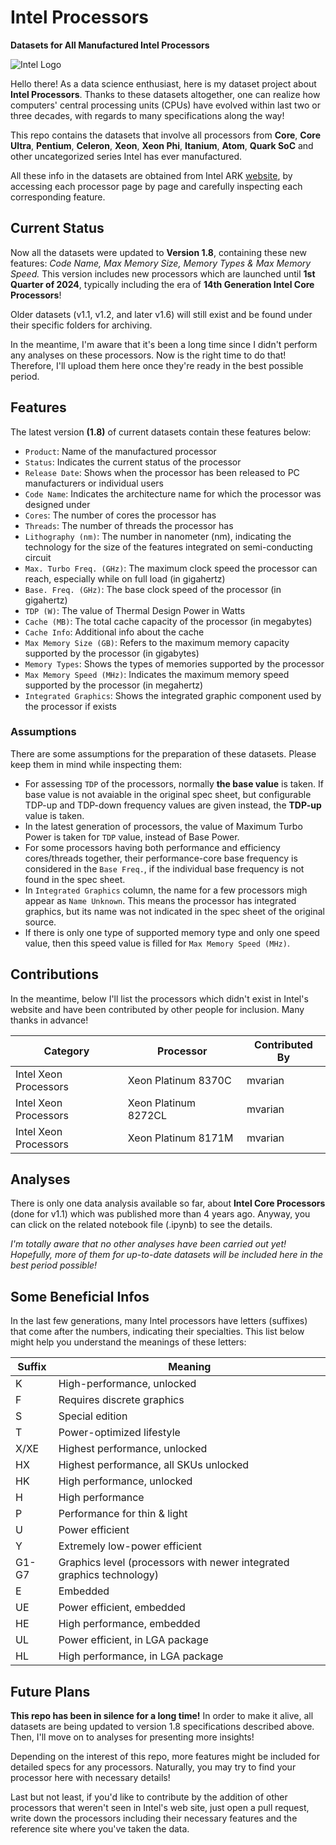 # Intel Processors

**Datasets for All Manufactured Intel Processors**

![Intel Logo](https://i.ibb.co/SVqLYBK/intel-new-logo.png)

Hello there! As a data science enthusiast, here is my dataset project about **Intel Processors**. Thanks to these datasets altogether, one can realize how computers' central processing units (CPUs) have evolved within last two or three decades, with regards to many specifications along the way!

This repo contains the datasets that involve all processors from **Core**, **Core Ultra**, **Pentium**, **Celeron**, **Xeon**, **Xeon Phi**, **Itanium**, **Atom**, **Quark SoC** and other uncategorized series Intel has ever manufactured. 

All these info in the datasets are obtained from Intel ARK [website](https://ark.intel.com/content/www/tr/tr/ark.html), by accessing each processor page by page and carefully inspecting each corresponding feature.

## Current Status

Now all the datasets were updated to **Version 1.8**, containing these new features: _Code Name, Max Memory Size, Memory Types & Max Memory Speed._ This version includes new processors which are launched until **1st Quarter of 2024**, typically including the era of **14th Generation Intel Core Processors**!

Older datasets (v1.1, v1.2, and later v1.6) will still exist and be found under their specific folders for archiving.

In the meantime, I'm aware that it's been a long time since I didn't perform any analyses on these processors. Now is the right time to do that! Therefore, I'll upload them here once they're ready in the best possible period.

## Features

The latest version **(1.8)** of current datasets contain these features below:

- `Product`: Name of the manufactured processor
- `Status`: Indicates the current status of the processor
- `Release Date`: Shows when the processor has been released to PC manufacturers or individual users
- `Code Name`: Indicates the architecture name for which the processor was designed under
- `Cores`: The number of cores the processor has
- `Threads`: The number of threads the processor has
- `Lithography (nm)`: The number in nanometer (nm), indicating the technology for the size of the features integrated on semi-conducting circuit
- `Max. Turbo Freq. (GHz)`: The maximum clock speed the processor can reach, especially while on full load (in gigahertz)
- `Base. Freq. (GHz)`: The base clock speed of the processor (in gigahertz)
- `TDP (W)`: The value of Thermal Design Power in Watts
- `Cache (MB)`: The total cache capacity of the processor (in megabytes)
- `Cache Info`: Additional info about the cache
- `Max Memory Size (GB)`: Refers to the maximum memory capacity supported by the processor (in gigabytes)
- `Memory Types`: Shows the types of memories supported by the processor
- `Max Memory Speed (MHz)`: Indicates the maximum memory speed supported by the processor (in megahertz)
- `Integrated Graphics`: Shows the integrated graphic component used by the processor if exists

### Assumptions

There are some assumptions for the preparation of these datasets. Please keep them in mind while inspecting them:

- For assessing `TDP` of the processors, normally **the base value** is taken. If base value is not avaiable in the original spec sheet, but configurable TDP-up and TDP-down frequency values are given instead, the **TDP-up** value is taken.
- In the latest generation of processors, the value of Maximum Turbo Power is taken for `TDP` value, instead of Base Power.
- For some processors having both performance and efficiency cores/threads together, their performance-core base frequency is considered in the `Base Freq.`, if the individual base frequency is not found in the spec sheet.
- In `Integrated Graphics` column, the name for a few processors migh appear as `Name Unknown`. This means the processor has integrated graphics, but its name was not indicated in the spec sheet of the original source.
- If there is only one type of supported memory type and only one speed value, then this speed value is filled for `Max Memory Speed (MHz)`.

## Contributions

In the meantime, below I'll list the processors which didn't exist in Intel's website and have been contributed by other people for inclusion. Many thanks in advance!

| Category | Processor | Contributed By |
|----------|-----------|----------------|
| Intel Xeon Processors | Xeon Platinum 8370C | mvarian |
| Intel Xeon Processors | Xeon Platinum 8272CL | mvarian |
| Intel Xeon Processors | Xeon Platinum 8171M | mvarian |

## Analyses

There is only one data analysis available so far, about **Intel Core Processors** (done for v1.1) which was published more than 4 years ago. Anyway, you can click on the related notebook file (.ipynb) to see the details.

_I'm totally aware that no other analyses have been carried out yet! Hopefully, more of them for up-to-date datasets will be included here in the best period possible!_

## Some Beneficial Infos

In the last few generations, many Intel processors have letters (suffixes) that come after the numbers, indicating their specialties. This list below might help you understand the meanings of these letters:

| Suffix | Meaning |
|--------|---------|
| K | High-performance, unlocked |
| F | Requires discrete graphics |
| S | Special edition |
| T | Power-optimized lifestyle |
| X/XE | Highest performance, unlocked |
| HX | Highest performance, all SKUs unlocked |
| HK | High performance, unlocked |
| H | High performance |
| P | Performance for thin & light |
| U | Power efficient |
| Y | Extremely low-power efficient |
| G1-G7 | Graphics level (processors with newer integrated graphics technology) |
| E | Embedded |
| UE | Power efficient, embedded |
| HE | High performance, embedded |
| UL | Power efficient, in LGA package |
| HL | High performance, in LGA package |

## Future Plans

**This repo has been in silence for a long time!** In order to make it alive, all datasets are being updated to version 1.8 specifications described above. Then, I'll move on to analyses for presenting more insights!

Depending on the interest of this repo, more features might be included for detailed specs for any processors. Naturally, you may try to find your processor here with necessary details!

Last but not least, if you'd like to contribute by the addition of other processors that weren't seen in Intel's web site, just open a pull request, write down the processors including their necessary features and the reference site where you've taken the data.
